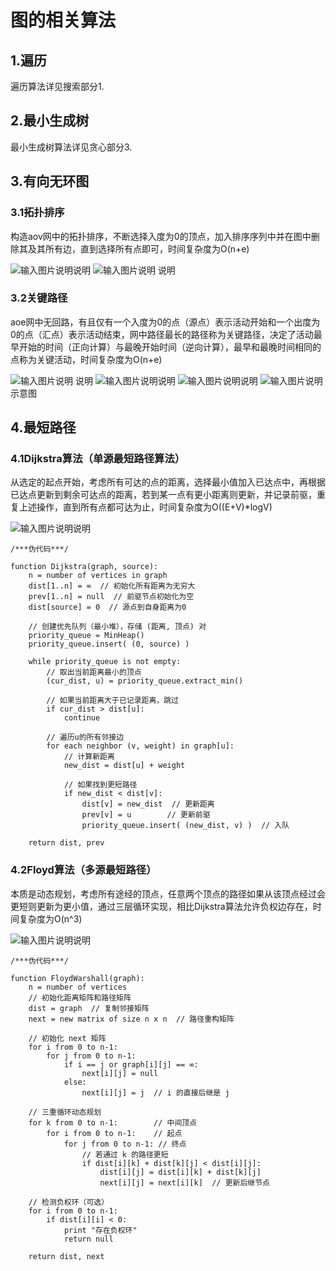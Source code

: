 # 图的相关算法
## 1.遍历
遍历算法详见搜索部分1.
## 2.最小生成树
最小生成树算法详见贪心部分3.
## 3.有向无环图
### 3.1拓扑排序
构造aov网中的拓扑排序，不断选择入度为0的顶点，加入排序序列中并在图中删除其及其所有边，直到选择所有点即可，时间复杂度为O(n+e)

![输入图片说明](/imgs/2025-06-14/mi1BDF4K8sb28T13.png)说明
![输入图片说明](/imgs/2025-06-14/QSGu4bzs3edXmwkX.png)
说明
### 3.2关键路径
aoe网中无回路，有且仅有一个入度为0的点（源点）表示活动开始和一个出度为0的点（汇点）表示活动结束，网中路径最长的路径称为关键路径，决定了活动最早开始的时间（正向计算）与最晚开始时间（逆向计算），最早和最晚时间相同的点称为关键活动，时间复杂度为O(n+e)

![输入图片说明](/imgs/2025-06-14/STklXGFHvKRROr5e.png)
说明
![输入图片说明](/imgs/2025-06-14/7TgBkQGydZazL2Pl.png)说明
![输入图片说明](/imgs/2025-06-14/7fN2GWy1kTfgGTW2.png)说明
![输入图片说明](/imgs/2025-06-14/izOEcKSHC5w7VvVT.png)示意图
## 4.最短路径
### 4.1Dijkstra算法（单源最短路径算法）
从选定的起点开始，考虑所有可达的点的距离，选择最小值加入已达点中，再根据已达点更新到剩余可达点的距离，若到某一点有更小距离则更新，并记录前驱，重复上述操作，直到所有点都可达为止，时间复杂度为O((E+V)*logV)

![输入图片说明](/imgs/2025-06-14/HUao9RvNQOkL8JP1.png)说明
```
/***伪代码***/

function Dijkstra(graph, source):
    n = number of vertices in graph
    dist[1..n] = ∞  // 初始化所有距离为无穷大
    prev[1..n] = null  // 前驱节点初始化为空
    dist[source] = 0  // 源点到自身距离为0

    // 创建优先队列（最小堆），存储 (距离, 顶点) 对
    priority_queue = MinHeap()
    priority_queue.insert( (0, source) )

    while priority_queue is not empty:
        // 取出当前距离最小的顶点
        (cur_dist, u) = priority_queue.extract_min()
        
        // 如果当前距离大于已记录距离，跳过
        if cur_dist > dist[u]:
            continue
            
        // 遍历u的所有邻接边
        for each neighbor (v, weight) in graph[u]:
            // 计算新距离
            new_dist = dist[u] + weight
            
            // 如果找到更短路径
            if new_dist < dist[v]:
                dist[v] = new_dist  // 更新距离
                prev[v] = u        // 更新前驱
                priority_queue.insert( (new_dist, v) )  // 入队

    return dist, prev
```
### 4.2Floyd算法（多源最短路径）
本质是动态规划，考虑所有途经的顶点，任意两个顶点的路径如果从该顶点经过会更短则更新为更小值，通过三层循环实现，相比Dijkstra算法允许负权边存在，时间复杂度为O(n^3)

![输入图片说明](/imgs/2025-06-14/gSnHEvXukaS64T2A.png)说明
```
/***伪代码***/

function FloydWarshall(graph):
    n = number of vertices
    // 初始化距离矩阵和路径矩阵
    dist = graph  // 复制邻接矩阵
    next = new matrix of size n x n  // 路径重构矩阵
    
    // 初始化 next 矩阵
    for i from 0 to n-1:
        for j from 0 to n-1:
            if i == j or graph[i][j] == ∞:
                next[i][j] = null
            else:
                next[i][j] = j  // i 的直接后继是 j

    // 三重循环动态规划
    for k from 0 to n-1:        // 中间顶点
        for i from 0 to n-1:    // 起点
            for j from 0 to n-1: // 终点
                // 若通过 k 的路径更短
                if dist[i][k] + dist[k][j] < dist[i][j]:
                    dist[i][j] = dist[i][k] + dist[k][j]
                    next[i][j] = next[i][k]  // 更新后继节点
                    
    // 检测负权环（可选）
    for i from 0 to n-1:
        if dist[i][i] < 0:
            print "存在负权环"
            return null
            
    return dist, next
```
### 
<!--stackedit_data:
eyJoaXN0b3J5IjpbLTEwNDkxMTYzMCwtMTA1MTEwMTY2MywtMT
QzODcyMTAyLDEzNzg5MTA5MTUsMTczMDkyMzUwOV19
-->